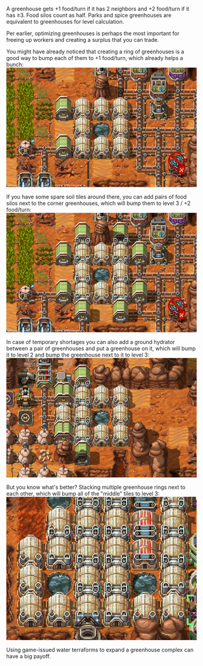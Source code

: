 A greenhouse gets +1 food/turn if it has 2 neighbors and +2 food/turn if it has ≥3. Food silos count as half. Parks and spice greenhouses are equivalent to greenhouses for level calculation.

Per earlier, optimizing greenhouses is perhaps the most important for freeing up workers and creating a surplus that you can trade.

You might have already noticed that creating a ring of greenhouses is a good way to bump each of them to +1 food/turn, which already helps a bunch:  
![](img/greenhouse-8.png)

If you have some spare soil tiles around there, you can add pairs of food silos next to the corner greenhouses, which will bump them to level 3 / +2 food/turn:  
![](img/greenhouse-8a.png)

In case of temporary shortages you can also add a ground hydrator between a pair of greenhouses and put a greenhouse on it, which will bump it to level 2 and bump the greenhouse next to it to level 3:  
![](img/greenhouse-9.png)

But you know what's better? Stacking multiple greenhouse rings next to each other, which will bump all of the "middle" tiles to level 3:  
![](img/greenhouse-adj.png)

Using game-issued water terraforms to expand a greenhouse complex can have a big payoff.